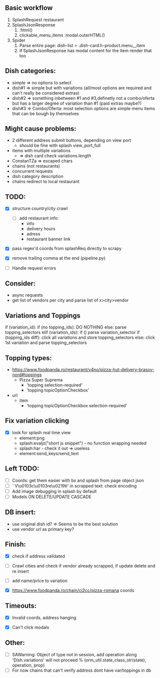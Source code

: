 ## Basic workflow
1. SplashRequest restaurant
2. SplashJsonResponse
   1. :html()
   2. clickable_menu_items :modal.outerHTML()
3. Spider
   1. Parse entire page: dish-list > .dish-card.h-product.menu__item
   2. if SplashJsonResponse has modal content for the item render that too

## Dish categories:
- simple => no options to select
- dish#1 => simple but with variations (all/most options are required and can't really be considered extras)
- dish#2 => something inbetween #1 and #3,definetly not a combo/oferta but has a larger degree of variation than #1 (paid extras maybe?)
- dish#3 => Combo/Oferta: most selection options are simple menu items that can be bough by themselves

## Might cause problems:
- 2 different address submit buttons, depending on view port
  - should be fine with splash view_port_full
- items with multiple variations
  - => dish card check variations.length 
- ConstanTZa => escaped chars
- chains (not restaurants)
- concurrent requests
- dish category description
- chains redirect to local restaurant

## TODO:
- [x] structure country/city crawl
  - [ ] add restaurant info:
    - info
    - delivery hours
    - adress
    - restaurant banner link
- [x] pass regex'd coords from splashReq directly to scrapy
- [x] remove trailing comma at the end (pipeline.py)
- [ ] Handle request errors


## Consider:
- async requests
- get list of vendors per city and parse list of x>city>vendor


## Variations and Toppings
if (variation_id):
    if (no topping_ids):
        DO NOTHING
    else:
        parse topping_selectors
elif (variation_ids):
    if ()
    parse variation_selector
    if (topping_ids diff):
        click all variations and store topping_selectors
    else:
        click 1st variation and parse topping_selectors

## Topping types:
- https://www.foodpanda.ro/restaurant/v4no/pizza-hut-delivery-brasov-nord#toppings
  - Pizza Super Suprema
    - 'topping selection-required'
    - 'topping topicOptionCheckbox'
- url
  - item
    - 'topping topicOptionCheckbox selection-required'


## Fix variation clicking
- [x] look for splash real time view
  - element:png
  - splash:evaljs("short js snippet") - no function wrapping needed
  - splash:har - check it out => useless
  - element:send_keys/send_text


## Left TODO:
- [ ] Coords: get them easier with bs and splash from page object json
- [ ] ' V\u0103c\u0103re\u0219ti' in scrapped text: check encoding
- [ ] Add image debugging in splash by default
- [ ] Models ON DELETE/UPDATE CASCADE

## DB insert:
- use original dish id? => Seems to be the best solution
- use vendor url as primary key?

## Finish:
- [x] check if address validated
- [ ] Crawl cities and check if vendor already scrapped, if update delete and re insert
- [ ] add name/price to variation
- [x] https://www.foodpanda.ro/chain/cj2cc/pizza-romana coords


## Timeouts:
- [x] Invalid coords, address hanging
- [x] Can't click modals


## Other:
- [ ] SAWarning: Object of type <Variation> not in session, add operation along 'Dish.variations' will not proceed % (orm_util.state_class_str(state), operation, prop)
- [ ] For now chains that can't verify address dont have var/toppings in db